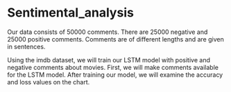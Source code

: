 # Sentimental_analysis

Our data consists of 50000 comments. There are 25000 negative and 25000 positive  comments. Comments are of different lengths and are given in sentences.

Using the imdb dataset, we will train our LSTM model with positive and negative comments about movies. First, we will make comments available for the LSTM model. After training our model, we will examine the accuracy and loss values on the chart.
